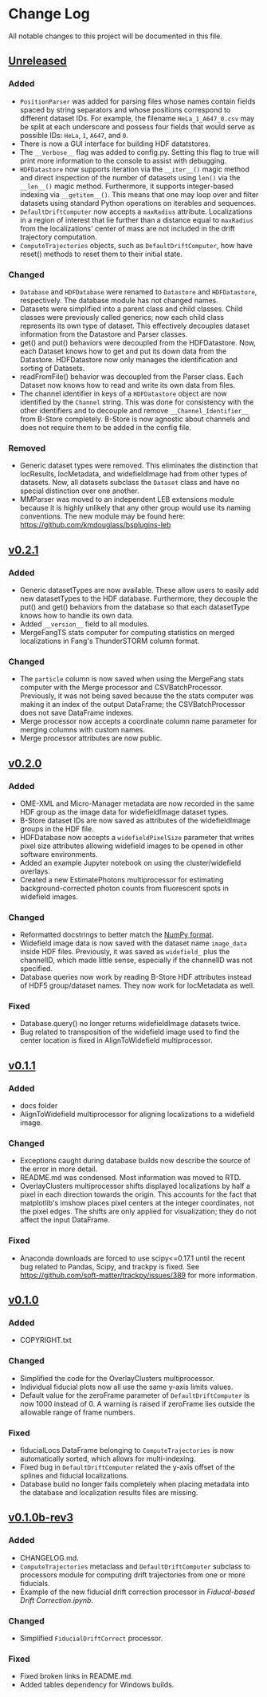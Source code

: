 # Change Log
All notable changes to this project will be documented in this file.

## [Unreleased]
### Added
- `PositionParser` was added for parsing files whose names contain
  fields spaced by string separators and whose positions correspond to
  different dataset IDs. For example, the filename `HeLa_1_A647_0.csv`
  may be split at each underscore and possess four fields that would
  serve as possible IDs: `HeLa`, `1`, `A647`, and `0`.
- There is now a GUI interface for building HDF datatstores.
- The `__Verbose__` flag was added to config.py. Setting this flag to
  true will print more information to the console to assist with
  debugging.
- `HDFDatastore` now supports iteration via the `__iter__()` magic
  method and direct inspection of the number of datasets using `len()`
  via the `__len__()` magic method. Furthermore, it supports
  integer-based indexing via `__getitem__()`. This means that one may
  loop over and filter datasets using standard Python operations on
  iterables and sequences.
- `DefaultDriftComputer` now accepts a `maxRadius`
  attribute. Localizations in a region of interest that lie further
  than a distance equal to `maxRadius` from the localizations' center
  of mass are not included in the drift trajectory computation.
- `ComputeTrajectories` objects, such as `DefaultDriftComputer`, how
  have reset() methods to reset them to their initial state.

### Changed
- `Database` and `HDFDatabase` were renamed to `Datastore` and
  `HDFDatastore`, respectively. The database module has not changed
  names.
- Datasets were simplified into a parent class and child
  classes. Child classes were previously called generics; now each
  child class represents its own type of dataset. This effectively
  decouples dataset information from the Datastore and Parser classes.
- get() and put() behaviors were decoupled from the HDFDatastore. Now,
  each Dataset knows how to get and put its down data from the
  Datastore. HDFDatastore now only manages the identification and
  sorting of Datasets.
- readFromFile() behavior was decoupled from the Parser class. Each
  Dataset now knows how to read and write its own data from files.
- The channel identifier in keys of a `HDFDatastore` object are now
  identified by the `Channel` string. This was done for consistency
  with the other identifiers and to decouple and remove
  `__Channel_Identifier__` from B-Store completely. B-Store is now
  agnostic about channels and does not require them to be added in the
  config file.

### Removed
- Generic dataset types were removed. This eliminates the distinction
  that locResults, locMetadata, and widefieldImage had from other
  types of datasets. Now, all datasets subclass the `Dataset` class
  and have no special distinction over one another.
- MMParser was moved to an independent LEB extensions module because
  it is highly unlikely that any other group would use its naming
  conventions. The new module may be found here:
  https://github.com/kmdouglass/bsplugins-leb

## [v0.2.1]
### Added
- Generic datasetTypes are now available. These allow users to easily
  add new datasetTypes to the HDF database. Furthermore, they decouple
  the put() and get() behaviors from the database so that each
  datasetType knows how to handle its own data.
- Added `__version__` field to all modules.
- MergeFangTS stats computer for computing statistics on merged
  localizations in Fang's ThunderSTORM column format.

### Changed
- The `particle` column is now saved when using the MergeFang stats
  computer with the Merge processor and CSVBatchProcessor. Previously,
  it was not being saved because the the stats computer was making it
  an index of the output DataFrame; the CSVBatchProcessor does not
  save DataFrame indexes.
- Merge processor now accepts a coordinate column name parameter for
  merging columns with custom names.
- Merge processor attributes are now public.

## [v0.2.0]
### Added
- OME-XML and Micro-Manager metadata are now recorded in the same HDF
  group as the image data for widefieldImage dataset types.
- B-Store dataset IDs are now saved as attributes of the
  widefieldImage groups in the HDF file.
- HDFDatabase now accepts a `widefieldPixelSize` parameter that writes
  pixel size attributes allowing widefield images to be opened in
  other software environments.
- Added an example Jupyter notebook on using the cluster/widefield
  overlays.
- Created a new EstimatePhotons multiprocessor for estimating
  background-corrected photon counts from fluorescent spots in
  widefield images.

### Changed
- Reformatted docstrings to better match the
  [NumPy format](https://github.com/numpy/numpy/blob/master/doc/HOWTO_DOCUMENT.rst.txt#documenting-classes).
- Widefield image data is now saved with the dataset name `image_data`
  inside HDF files. Previously, it was saved as `widefield_` plus the
  channelID, which made little sense, especially if the channelID was
  not specified.
- Database queries now work by reading B-Store HDF attributes instead
  of HDF5 group/dataset names. They now work for locMetadata as well.

### Fixed
- Database.query() no longer returns widefieldImage datasets twice.
- Bug related to transposition of the widefield image used to find
  the center location is fixed in AlignToWidefield multiprocessor.

## [v0.1.1]
### Added
- docs folder
- AlignToWidefield multiprocessor for aligning localizations to a
  widefield image.

### Changed
- Exceptions caught during database builds now describe the source of
  the error in more detail.
- README.md was condensed. Most information was moved to RTD.
- OverlayClusters multiprocessor shifts displayed localizations by
  half a pixel in each direction towards the origin. This accounts for
  the fact that matplotlib's imshow places pixel centers at the
  integer coordinates, not the pixel edges. The shifts are only
  applied for visualization; they do not affect the input DataFrame.

### Fixed
- Anaconda downloads are forced to use scipy<=0.17.1 until the recent
  bug related to Pandas, Scipy, and trackpy is fixed. See
  https://github.com/soft-matter/trackpy/issues/389 for more
  information.
	
## [v0.1.0]
### Added
- COPYRIGHT.txt

### Changed
- Simplified the code for the OverlayClusters multiprocessor.
- Individual fiducial plots now all use the same y-axis limits values.
- Default value for the zeroFrame parameter of `DefaultDriftComputer`
  is now 1000 instead of 0. A warning is raised if zeroFrame lies
  outside the allowable range of frame numbers.

### Fixed
- fiducialLocs DataFrame belonging to `ComputeTrajectories` is now
  automatically sorted, which allows for multi-indexing.
- Fixed bug in `DefaultDriftComputer` related the y-axis offset of the
  splines and fiducial localizations.
- Database build no longer fails completely when placing metadata
  into the database and localization results files are missing.

## [v0.1.0b-rev3]
### Added
- CHANGELOG.md.
- `ComputeTrajectories` metaclass and `DefaultDriftComputer` subclass
  to processors module for computing drift trajectories from one or
  more fiducials.
- Example of the new fiducial drift correction processor in
*Fiducal-based Drift Correction.ipynb*.

### Changed
- Simplified `FiducialDriftCorrect` processor.

### Fixed
- Fixed broken links in README.md.
- Added tables dependency for Windows builds.

[Unreleased]: https://github.com/kmdouglass/bstore/compare/v0.2.1...HEAD
[v0.2.1]: https://github.com/kmdouglass/bstore/compare/v0.1.1...v0.2.0
[v0.2.0]: https://github.com/kmdouglass/bstore/compare/v0.1.1...v0.2.0
[v0.1.1]: https://github.com/kmdouglass/bstore/compare/v0.1.0...v0.1.1
[v0.1.0]: https://github.com/kmdouglass/bstore/compare/v0.1.0b-rev3...v0.1.0
[v0.1.0b-rev3]: https://github.com/kmdouglass/bstore/compare/v0.1.0b-rev2...v0.1.0b-rev3
